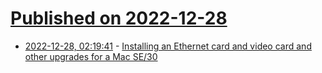 # [Published on 2022-12-28](index.md)

* [2022-12-28, 02:19:41](https://news.ycombinator.com/item?id=34156778) - [Installing an Ethernet card and video card and other upgrades for a Mac SE/30](https://biosrhythm.com/?p=2413)
